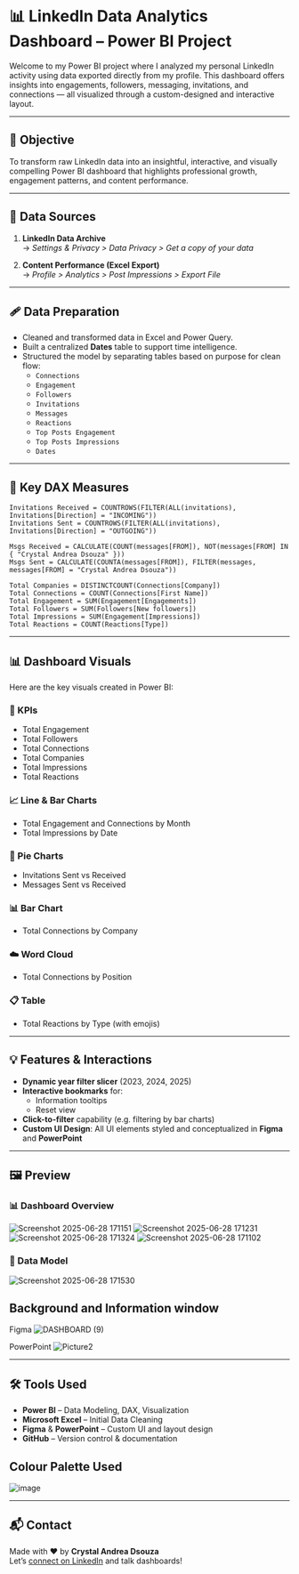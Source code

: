 # 📊 LinkedIn Data Analytics Dashboard – Power BI Project

Welcome to my Power BI project where I analyzed my personal LinkedIn activity using data exported directly from my profile. This dashboard offers insights into engagements, followers, messaging, invitations, and connections — all visualized through a custom-designed and interactive layout.

---

## 🎯 Objective

To transform raw LinkedIn data into an insightful, interactive, and visually compelling Power BI dashboard that highlights professional growth, engagement patterns, and content performance.

---

## 📁 Data Sources

1. **LinkedIn Data Archive**\
   → *Settings & Privacy > Data Privacy > Get a copy of your data*

2. **Content Performance (Excel Export)**\
   → *Profile > Analytics > Post Impressions > Export File*

---

## 🩹 Data Preparation

- Cleaned and transformed data in Excel and Power Query.
- Built a centralized **Dates** table to support time intelligence.
- Structured the model by separating tables based on purpose for clean flow:
  - `Connections`
  - `Engagement`
  - `Followers`
  - `Invitations`
  - `Messages`
  - `Reactions`
  - `Top Posts Engagement`
  - `Top Posts Impressions`
  - `Dates`

---

## 🧫 Key DAX Measures

```DAX
Invitations Received = COUNTROWS(FILTER(ALL(invitations), Invitations[Direction] = "INCOMING"))
Invitations Sent = COUNTROWS(FILTER(ALL(invitations), Invitations[Direction] = "OUTGOING"))

Msgs Received = CALCULATE(COUNT(messages[FROM]), NOT(messages[FROM] IN { "Crystal Andrea Dsouza" }))
Msgs Sent = CALCULATE(COUNTA(messages[FROM]), FILTER(messages, messages[FROM] = "Crystal Andrea Dsouza"))

Total Companies = DISTINCTCOUNT(Connections[Company])
Total Connections = COUNT(Connections[First Name])
Total Engagement = SUM(Engagement[Engagements])
Total Followers = SUM(Followers[New followers])
Total Impressions = SUM(Engagement[Impressions])
Total Reactions = COUNT(Reactions[Type])
```

---

## 📊 Dashboard Visuals

Here are the key visuals created in Power BI:

### 🔹 KPIs

- Total Engagement
- Total Followers
- Total Connections
- Total Companies
- Total Impressions
- Total Reactions

### 📈 Line & Bar Charts

- Total Engagement and Connections by Month
- Total Impressions by Date

### 🥧 Pie Charts

- Invitations Sent vs Received
- Messages Sent vs Received

### 📊 Bar Chart

- Total Connections by Company

### ☁️ Word Cloud

- Total Connections by Position

### 📋 Table

- Total Reactions by Type (with emojis)

---

## 💡 Features & Interactions

- **Dynamic year filter slicer** (2023, 2024, 2025)
- **Interactive bookmarks** for:
  - Information tooltips
  - Reset view
- **Click-to-filter** capability (e.g. filtering by bar charts)
- **Custom UI Design**: All UI elements styled and conceptualized in **Figma** and **PowerPoint**

---

## 🖼️ Preview

### 📊 Dashboard Overview

![Screenshot 2025-06-28 171151](https://github.com/user-attachments/assets/d49382b6-d1f9-42ca-8fcd-ea3b1eaee066)
![Screenshot 2025-06-28 171231](https://github.com/user-attachments/assets/eeb995af-4a0c-4ea9-bdb4-f6d43ccc20e5)
![Screenshot 2025-06-28 171324](https://github.com/user-attachments/assets/1b04183e-fb44-450c-8871-585bd52de830)
![Screenshot 2025-06-28 171102](https://github.com/user-attachments/assets/dc647f11-ea69-4be7-85bb-41eb00c35d41)

### 🧹 Data Model

![Screenshot 2025-06-28 171530](https://github.com/user-attachments/assets/96ef8140-5793-4ff5-b4ad-6ad31e26af49)


## Background and Information window

Figma
![DASHBOARD (9)](https://github.com/user-attachments/assets/59f76b7e-5581-4382-9895-0b36c8003be3)

PowerPoint
![Picture2](https://github.com/user-attachments/assets/dca6fd01-4ff6-4976-8249-0d841971a715)

---

## 🛠️ Tools Used

- **Power BI** – Data Modeling, DAX, Visualization
- **Microsoft Excel** – Initial Data Cleaning
- **Figma** & **PowerPoint** – Custom UI and layout design
- **GitHub** – Version control & documentation

## Colour Palette Used
![image](https://github.com/user-attachments/assets/00468096-9dd9-426c-b255-a97e259cfb75)

---

## 📬 Contact

Made with ❤️ by **Crystal Andrea Dsouza**\
Let’s [connect on LinkedIn](https://www.linkedin.com/in/crystal-andrea-dsouza-641196286/) and talk dashboards!


